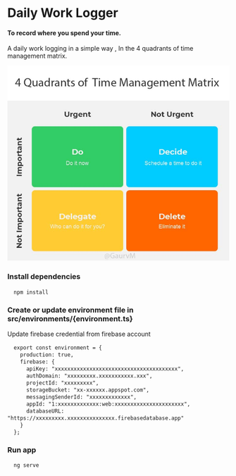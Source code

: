 # Daily Work Logger
#### To record where you spend your time.
A daily work logging in a simple way , In the 4 quadrants of time management matrix.

![timemanagementmatrix](timemanagementmatrix.jpg)

### Install dependencies
```
  npm install
```

### Create or update environment file in src/environments/{environment.ts}
Update firebase credential from firebase account
```
  export const environment = {
    production: true,
    firebase: {
      apiKey: "xxxxxxxxxxxxxxxxxxxxxxxxxxxxxxxxxxxxxxx",
      authDomain: "xxxxxxxxx.xxxxxxxxxxx.xxx",
      projectId: "xxxxxxxxx",
      storageBucket: "xx-xxxxxx.appspot.com",
      messagingSenderId: "xxxxxxxxxxxxx",
      appId: "1:xxxxxxxxxxxxx:web:xxxxxxxxxxxxxxxxxxxxxx",
      databaseURL: "https://xxxxxxxxx.xxxxxxxxxxxxxxx.firebasedatabase.app"
    }
  };
```


### Run app
```
  ng serve
```
